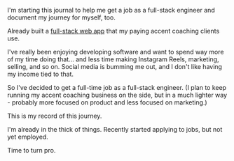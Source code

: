 I'm starting this journal to help me get a job as a full-stack engineer and document my journey for myself, too.

Already built a [full-stack web app](https://williamrosenberg.com) that my paying accent coaching clients use.

I've really been enjoying developing software and want to spend way more of my time doing that... and less time making Instagram Reels, marketing, selling, and so on. Social media is bumming me out, and I don't like having my income tied to that.

So I've decided to get a full-time job as a full-stack engineer. (I plan to keep running my accent coaching business on the side, but in a much lighter way - probably more focused on product and less focused on marketing.)

This is my record of this journey.

I'm already in the thick of things. Recently started applying to jobs, but not yet employed.

Time to turn pro.
